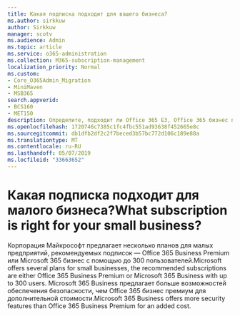 ```yaml
---
title: Какая подписка подходит для вашего бизнеса?
ms.author: sirkkuw
author: Sirkkuw
manager: scotv
ms.audience: Admin
ms.topic: article
ms.service: o365-administration
ms.collection: M365-subscription-management
localization_priority: Normal
ms.custom:
- Core_O365Admin_Migration
- MiniMaven
- MSB365
search.appverid:
- BCS160
- MET150
description: Определите, подходит ли Office 365 E3, Office 365 бизнес премиум или Microsoft 365 бизнес для Йор бизнеса.
ms.openlocfilehash: 1720746c7385c1fc4fbc551ad93638f452665e8c
ms.sourcegitcommit: db1dfb2df2c2f7beced3b57bc772d106c189e88a
ms.translationtype: MT
ms.contentlocale: ru-RU
ms.lasthandoff: 05/07/2019
ms.locfileid: "33663652"
---
```

# <a name="what-subscription-is-right-for-your-small-business"></a><span data-ttu-id="69ddd-103">Какая подписка подходит для малого бизнеса?</span><span class="sxs-lookup"><span data-stu-id="69ddd-103">What subscription is right for your small business?</span></span>

<span data-ttu-id="69ddd-104">Корпорация Майкрософт предлагает несколько планов для малых предприятий, рекомендуемых подписок — Office 365 Business Premium или Microsoft 365 бизнес с помощью до 300 пользователей.</span><span class="sxs-lookup"><span data-stu-id="69ddd-104">Microsoft offers several plans for small businesses, the recommended subscriptions are either Office 365 Business Premium or Microsoft 365 Business with up to 300 users.</span></span> <span data-ttu-id="69ddd-105">Microsoft 365 Business предлагает больше возможностей обеспечения безопасности, чем Office 365 бизнес премиум для дополнительной стоимости.</span><span class="sxs-lookup"><span data-stu-id="69ddd-105">Microsoft 365 Business offers more security features than Office 365 Business Premium for an added cost.</span></span>